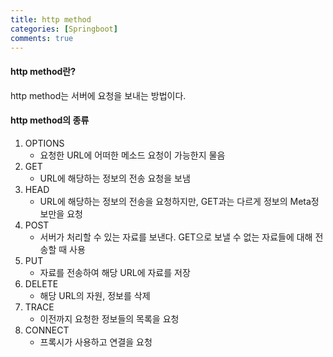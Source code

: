 ```yaml
---
title: http method
categories: [Springboot]
comments: true
---
```


#### http method란?
http method는 서버에 요청을 보내는 방법이다.

#### http method의 종류

1. OPTIONS
    - 요청한 URL에 어떠한 메소드 요청이 가능한지 물음
2. GET
    - URL에 해당하는 정보의 전송 요청을 보냄
3. HEAD
    - URL에 해당하는 정보의 전송을 요청하지만, GET과는 다르게 정보의 Meta정보만을 요청
4. POST
    - 서버가 처리할 수 있는 자료를 보낸다. GET으로 보낼 수 없는 자료들에 대해 전송할 때 사용
5. PUT
    - 자료를 전송하여 해당 URL에 자료를 저장
6. DELETE
    - 해당 URL의 자원, 정보를 삭제
7. TRACE
    - 이전까지 요청한 정보들의 목록을 요청
8. CONNECT
    - 프록시가 사용하고 연결을 요청
